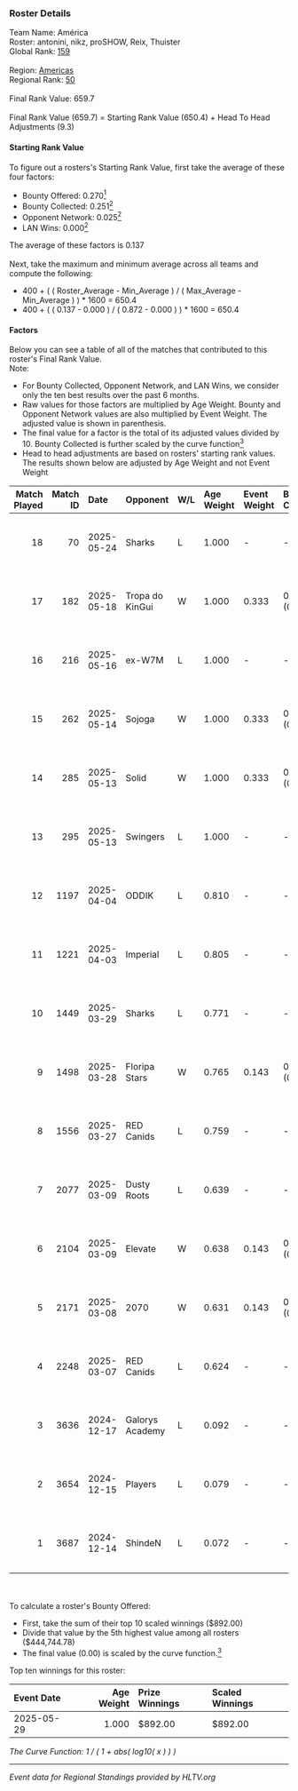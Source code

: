 ### Roster Details<br />
Team Name: América<br />
Roster: antonini, nikz, proSHOW, Reix, Thuister<br />
Global Rank: [159](../../standings_global_2025_06_02.md)<br />
<br />
Region: [Americas]( ../../standings_americas_2025_06_02.md)<br />
Regional Rank: [50]( ../../standings_americas_2025_06_02.md)<br />
<br />
Final Rank Value:  659.7<br />
<br />
Final Rank Value (659.7) = Starting Rank Value (650.4) + Head To Head Adjustments (9.3)<br />

#### Starting Rank Value<br />
To figure out a rosters's Starting Rank Value, first take the average of these four factors:<br />
- Bounty Offered: 0.270[<sup>1</sup>](#table2)
- Bounty Collected: 0.251[<sup>2</sup>](#table1)
- Opponent Network: 0.025[<sup>2</sup>](#table1)
- LAN Wins: 0.000[<sup>2</sup>](#table1)

The average of these factors is 0.137<br />
<br />
Next, take the maximum and minimum average across all teams and compute the following:<br />
- 400 + ( ( Roster_Average - Min_Average ) / ( Max_Average - Min_Average ) ) * 1600 = 650.4
- 400 + ( ( 0.137 - 0.000 ) / ( 0.872 - 0.000 ) ) * 1600 = 650.4


#### Factors<br />
Below you can see a table of all of the matches that contributed to this roster's Final Rank Value.<br />
Note:<br />

- For Bounty Collected, Opponent Network, and LAN Wins, we consider only the ten best results over the past 6 months.
- Raw values for those factors are multiplied by Age Weight. Bounty and Opponent Network values are also multiplied by Event Weight. The adjusted value is shown in parenthesis.
- The final value for a factor is the total of its adjusted values divided by 10. Bounty Collected is further scaled by the curve function[<sup>3</sup>](#curveFunction)
- Head to head adjustments are based on rosters' starting rank values. The results shown below are adjusted by Age Weight and not Event Weight
<span id="table1"></span><br />


| Match Played | Match ID | Date       | Opponent        | W/L | Age Weight | Event Weight | Bounty Collected | Opponent Network | LAN Wins  | H2H Adj. | Roster                                   |
| -: | -: | :- | :- | :- | :- | :- | :- | :- | :- | -: | :- |
|           18 |       70 | 2025-05-24 | Sharks          | L   | 1.000      | -            | -                | -                | -         |    -5.33 | antonini, nikz, proSHOW, Reix, Thuister  |
|           17 |      182 | 2025-05-18 | Tropa do KinGui | W   | 1.000      | 0.333        | 0.001 (0.000)    | 0.113 (0.038)    | 0 (0.000) |    13.48 | antonini, nikz, proSHOW, Reix, SHOOWTiME |
|           16 |      216 | 2025-05-16 | ex-W7M          | L   | 1.000      | -            | -                | -                | -         |   -13.86 | antonini, nikz, proSHOW, Reix, SHOOWTiME |
|           15 |      262 | 2025-05-14 | Sojoga          | W   | 1.000      | 0.333        | 0.001 (0.000)    | 0.041 (0.014)    | 0 (0.000) |    13.66 | antonini, nikz, proSHOW, Reix, SHOOWTiME |
|           14 |      285 | 2025-05-13 | Solid           | W   | 1.000      | 0.333        | 0.029 (0.010)    | 0.506 (0.168)    | 0 (0.000) |    25.08 | antonini, nikz, proSHOW, Reix, SHOOWTiME |
|           13 |      295 | 2025-05-13 | Swingers        | L   | 1.000      | -            | -                | -                | -         |    -8.88 | antonini, nikz, proSHOW, Reix, SHOOWTiME |
|           12 |     1197 | 2025-04-04 | ODDIK           | L   | 0.810      | -            | -                | -                | -         |    -3.91 | antonini, nikz, proSHOW, Reix, Thuister  |
|           11 |     1221 | 2025-04-03 | Imperial        | L   | 0.805      | -            | -                | -                | -         |    -2.49 | antonini, nikz, proSHOW, Reix, Thuister  |
|           10 |     1449 | 2025-03-29 | Sharks          | L   | 0.771      | -            | -                | -                | -         |    -4.09 | antonini, nikz, proSHOW, Reix, Thuister  |
|            9 |     1498 | 2025-03-28 | Floripa Stars   | W   | 0.765      | 0.143        | 0.002 (0.000)    | 0.129 (0.014)    | 0 (0.000) |    11.19 | antonini, nikz, proSHOW, Reix, Thuister  |
|            8 |     1556 | 2025-03-27 | RED Canids      | L   | 0.759      | -            | -                | -                | -         |    -7.17 | antonini, nikz, proSHOW, Reix, Thuister  |
|            7 |     2077 | 2025-03-09 | Dusty Roots     | L   | 0.639      | -            | -                | -                | -         |    -9.57 | antonini, nikz, proSHOW, Reix, Thuister  |
|            6 |     2104 | 2025-03-09 | Elevate         | W   | 0.638      | 0.143        | 0.000 (0.000)    | 0.151 (0.014)    | 0 (0.000) |     8.45 | antonini, nikz, proSHOW, Reix, Thuister  |
|            5 |     2171 | 2025-03-08 | 2070            | W   | 0.631      | 0.143        | 0.000 (0.000)    | 0.024 (0.002)    | 0 (0.000) |     4.07 | antonini, nikz, proSHOW, Reix, Thuister  |
|            4 |     2248 | 2025-03-07 | RED Canids      | L   | 0.624      | -            | -                | -                | -         |    -7.09 | antonini, nikz, proSHOW, Reix, Thuister  |
|            3 |     3636 | 2024-12-17 | Galorys Academy | L   | 0.092      | -            | -                | -                | -         |    -2.11 | antonini, MTGG, mtsGOD, nikz, Thuister   |
|            2 |     3654 | 2024-12-15 | Players         | L   | 0.079      | -            | -                | -                | -         |    -1.16 | antonini, MTGG, mtsGOD, nikz, Thuister   |
|            1 |     3687 | 2024-12-14 | ShindeN         | L   | 0.072      | -            | -                | -                | -         |    -0.98 | antonini, MTGG, mtsGOD, nikz, Thuister   |

<br />
<span id="table2"></span><br />
To calculate a roster's Bounty Offered:<br />

- First, take the sum of their top 10 scaled winnings ($892.00)
- Divide that value by the 5th highest value among all rosters ($444,744.78)
- The final value (0.00) is scaled by the curve function.[<sup>3</sup>](#curveFunction)

Top ten winnings for this roster:<br />

| Event Date | Age Weight | Prize Winnings | Scaled Winnings |
| :- | -: | :- | :- |
| 2025-05-29 |      1.000 | $892.00        | $892.00         |


<span id="curveFunction"></span>_The Curve Function: 1 / ( 1 + abs( log10( x ) ) )_<br />

---
_Event data for Regional Standings provided by HLTV.org_<br />
